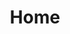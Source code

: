 ---
title: Home
home: true
heroText: Ígor Jacaúna
tagline: Progamador e músico. Não necessariamente nessa ordem
actionText: Acessar blog
actionLink: /blog/
features:
- 
    title: Música
    details: Desde os 6 anos de idade envolvido com música e agora levo como um passatempo
- 
    title: Computação
    details: Desenvolvedor de software e soluções online. Atualmente trabalhando na FPF Tech como Analista de sistemas
footer: © Igor Jacaúna 2020. Feito com VuePress.
---